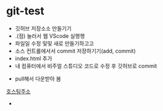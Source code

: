 # git-test

- 깃허브 저장소소 만들기기
- .(점) 눌러서 웹 VScode 실행행
- 파일일 수정 및및 새로 만들기하고고
- 소스 컨트롤에서서 commit 저장하기기(add, commit)
- index.html 추가
- 내 컴퓨터에서 비주얼 스튜디오 코드로 수정 후 깃허브로 commit

* pull해서 다운받아 봄

[호스팅주소](https://notwhitepaper.github.io/git-test/)

-
